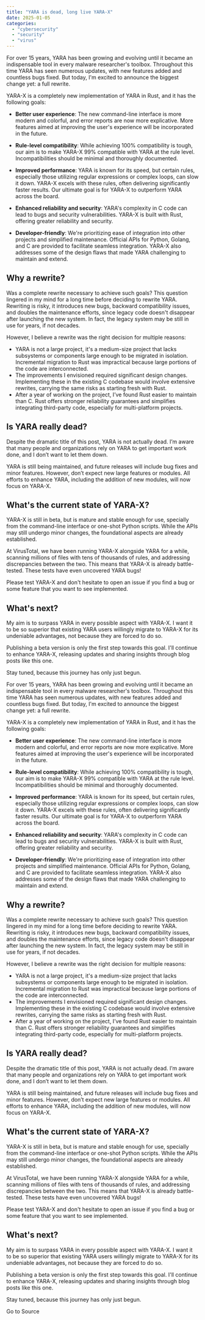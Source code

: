 ```yaml
---
title: "YARA is dead, long live YARA-X"
date: 2025-01-05
categories: 
  - "cybersecurity"
  - "security"
  - "virus"
---
```


For over 15 years, YARA has been growing and evolving until it became an indispensable tool in every malware researcher's toolbox. Throughout this time YARA has seen numerous updates, with new features added and countless bugs fixed. But today, I'm excited to announce the biggest change yet: a full rewrite.

YARA-X is a completely new implementation of YARA in Rust, and it has the following goals:

- **Better user experience**: The new command-line interface is more modern and colorful, and error reports are now more explicative. More features aimed at improving the user's experience will be incorporated in the future.

- **Rule-level compatibility**: While achieving 100% compatibility is tough, our aim is to make YARA-X 99% compatible with YARA at the rule level. Incompatibilities should be minimal and thoroughly documented.

- **Improved performance**: YARA is known for its speed, but certain rules, especially those utilizing regular expressions or complex loops, can slow it down. YARA-X excels with these rules, often delivering significantly faster results. Our ultimate goal is for YARA-X to outperform YARA across the board.

- **Enhanced reliability and security**: YARA's complexity in C code can lead to bugs and security vulnerabilities. YARA-X is built with Rust, offering greater reliability and security.

- **Developer-friendly**: We're prioritizing ease of integration into other projects and simplified maintenance. Official APIs for Python, Golang, and C are provided to facilitate seamless integration. YARA-X also addresses some of the design flaws that made YARA challenging to maintain and extend.

## Why a rewrite?

Was a complete rewrite necessary to achieve such goals? This question lingered in my mind for a long time before deciding to rewrite YARA. Rewriting is risky, it introduces new bugs, backward compatibility issues, and doubles the maintenance efforts, since legacy code doesn't disappear after launching the new system. In fact, the legacy system may be still in use for years, if not decades.

However, I believe a rewrite was the right decision for multiple reasons:

- YARA is not a large project, it's a medium-size project that lacks subsystems or components large enough to be migrated in isolation. Incremental migration to Rust was impractical because large portions of the code are interconnected.
- The improvements I envisioned required significant design changes. Implementing these in the existing C codebase would involve extensive rewrites, carrying the same risks as starting fresh with Rust.
- After a year of working on the project, I’ve found Rust easier to maintain than C. Rust offers stronger reliability guarantees and simplifies integrating third-party code, especially for multi-platform projects.

## Is YARA really dead?

Despite the dramatic title of this post, YARA is not actually dead. I’m aware that many people and organizations rely on YARA to get important work done, and I don’t want to let them down.

YARA is still being maintained, and future releases will include bug fixes and minor features. However, don’t expect new large features or modules. All efforts to enhance YARA, including the addition of new modules, will now focus on YARA-X.

## What's the current state of YARA-X?

YARA-X is still in beta, but is mature and stable enough for use, specially from the command-line interface or one-shot Python scripts. While the APIs may still undergo minor changes, the foundational aspects are already established.

At VirusTotal, we have been running YARA-X alongside YARA for a while, scanning millions of files with tens of thousands of rules, and addressing discrepancies between the two. This means that YARA-X is already battle-tested. These tests have even uncovered YARA bugs!

Please test YARA-X and don't hesitate to open an issue if you find a bug or some feature that you want to see implemented.

## What's next?

My aim is to surpass YARA in every possible aspect with YARA-X. I want it to be so superior that existing YARA users willingly migrate to YARA-X for its undeniable advantages, not because they are forced to do so.

Publishing a beta version is only the first step towards this goal. I'll continue to enhance YARA-X, releasing updates and sharing insights through blog posts like this one.

Stay tuned, because this journey has only just begun.

For over 15 years, YARA has been growing and evolving until it became an indispensable tool in every malware researcher's toolbox. Throughout this time YARA has seen numerous updates, with new features added and countless bugs fixed. But today, I'm excited to announce the biggest change yet: a full rewrite.

YARA-X is a completely new implementation of YARA in Rust, and it has the following goals:

- **Better user experience**: The new command-line interface is more modern and colorful, and error reports are now more explicative. More features aimed at improving the user's experience will be incorporated in the future.

- **Rule-level compatibility**: While achieving 100% compatibility is tough, our aim is to make YARA-X 99% compatible with YARA at the rule level. Incompatibilities should be minimal and thoroughly documented.

- **Improved performance**: YARA is known for its speed, but certain rules, especially those utilizing regular expressions or complex loops, can slow it down. YARA-X excels with these rules, often delivering significantly faster results. Our ultimate goal is for YARA-X to outperform YARA across the board.

- **Enhanced reliability and security**: YARA's complexity in C code can lead to bugs and security vulnerabilities. YARA-X is built with Rust, offering greater reliability and security.

- **Developer-friendly**: We're prioritizing ease of integration into other projects and simplified maintenance. Official APIs for Python, Golang, and C are provided to facilitate seamless integration. YARA-X also addresses some of the design flaws that made YARA challenging to maintain and extend.

## Why a rewrite?

Was a complete rewrite necessary to achieve such goals? This question lingered in my mind for a long time before deciding to rewrite YARA. Rewriting is risky, it introduces new bugs, backward compatibility issues, and doubles the maintenance efforts, since legacy code doesn't disappear after launching the new system. In fact, the legacy system may be still in use for years, if not decades.

However, I believe a rewrite was the right decision for multiple reasons:

- YARA is not a large project, it's a medium-size project that lacks subsystems or components large enough to be migrated in isolation. Incremental migration to Rust was impractical because large portions of the code are interconnected.
- The improvements I envisioned required significant design changes. Implementing these in the existing C codebase would involve extensive rewrites, carrying the same risks as starting fresh with Rust.
- After a year of working on the project, I’ve found Rust easier to maintain than C. Rust offers stronger reliability guarantees and simplifies integrating third-party code, especially for multi-platform projects.

## Is YARA really dead?

Despite the dramatic title of this post, YARA is not actually dead. I’m aware that many people and organizations rely on YARA to get important work done, and I don’t want to let them down.

YARA is still being maintained, and future releases will include bug fixes and minor features. However, don’t expect new large features or modules. All efforts to enhance YARA, including the addition of new modules, will now focus on YARA-X.

## What's the current state of YARA-X?

YARA-X is still in beta, but is mature and stable enough for use, specially from the command-line interface or one-shot Python scripts. While the APIs may still undergo minor changes, the foundational aspects are already established.

At VirusTotal, we have been running YARA-X alongside YARA for a while, scanning millions of files with tens of thousands of rules, and addressing discrepancies between the two. This means that YARA-X is already battle-tested. These tests have even uncovered YARA bugs!

Please test YARA-X and don't hesitate to open an issue if you find a bug or some feature that you want to see implemented.

## What's next?

My aim is to surpass YARA in every possible aspect with YARA-X. I want it to be so superior that existing YARA users willingly migrate to YARA-X for its undeniable advantages, not because they are forced to do so.

Publishing a beta version is only the first step towards this goal. I'll continue to enhance YARA-X, releasing updates and sharing insights through blog posts like this one.

Stay tuned, because this journey has only just begun.

Go to Source
